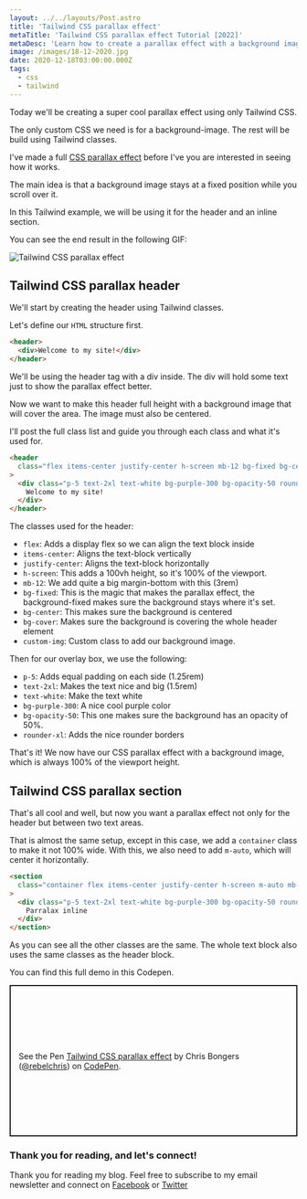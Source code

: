 ```yaml
---
layout: ../../layouts/Post.astro
title: 'Tailwind CSS parallax effect'
metaTitle: 'Tailwind CSS parallax effect Tutorial [2022]'
metaDesc: 'Learn how to create a parallax effect with a background image using only Tailwind CSS. See the code example in a live Codepen.'
image: /images/18-12-2020.jpg
date: 2020-12-18T03:00:00.000Z
tags:
  - css
  - tailwind
---
```


Today we'll be creating a super cool parallax effect using only Tailwind CSS.

The only custom CSS we need is for a background-image. The rest will be build using Tailwind classes.

I've made a full [CSS parallax effect](https://daily-dev-tips.com/posts/css-only-parallax-scrolling/) before I've you are interested in seeing how it works.

The main idea is that a background image stays at a fixed position while you scroll over it.

In this Tailwind example, we will be using it for the header and an inline section.

You can see the end result in the following GIF:

![Tailwind CSS parallax effect](https://cdn.hashnode.com/res/hashnode/image/upload/v1607859453992/D9BXgFgGZ.gif)

## Tailwind CSS parallax header

We'll start by creating the header using Tailwind classes.

Let's define our `HTML` structure first.

```html
<header>
  <div>Welcome to my site!</div>
</header>
```

We'll be using the header tag with a div inside. The div will hold some text just to show the parallax effect better.

Now we want to make this header full height with a background image that will cover the area. The image must also be centered.

I'll post the full class list and guide you through each class and what it's used for.

```html
<header
  class="flex items-center justify-center h-screen mb-12 bg-fixed bg-center bg-cover custom-img"
>
  <div class="p-5 text-2xl text-white bg-purple-300 bg-opacity-50 rounded-xl">
    Welcome to my site!
  </div>
</header>
```

The classes used for the header:

- `flex`: Adds a display flex so we can align the text block inside
- `items-center`: Aligns the text-block vertically
- `justify-center`: Aligns the text-block horizontally
- `h-screen`: This adds a 100vh height, so it's 100% of the viewport.
- `mb-12`: We add quite a big margin-bottom with this (3rem)
- `bg-fixed`: This is the magic that makes the parallax effect, the background-fixed makes sure the background stays where it's set.
- `bg-center`: This makes sure the background is centered
- `bg-cover`: Makes sure the background is covering the whole header element
- `custom-img`: Custom class to add our background image.

Then for our overlay box, we use the following:

- `p-5`: Adds equal padding on each side (1.25rem)
- `text-2xl`: Makes the text nice and big (1.5rem)
- `text-white`: Make the text white
- `bg-purple-300`: A nice cool purple color
- `bg-opacity-50`: This one makes sure the background has an opacity of 50%.
- `rounder-xl`: Adds the nice rounder borders

That's it! We now have our CSS parallax effect with a background image, which is always 100% of the viewport height.

## Tailwind CSS parallax section

That's all cool and well, but now you want a parallax effect not only for the header but between two text areas.

That is almost the same setup, except in this case, we add a `container` class to make it not 100% wide. With this, we also need to add `m-auto`, which will center it horizontally.

```html
<section
  class="container flex items-center justify-center h-screen m-auto mb-12 bg-fixed bg-center bg-cover custom-img"
>
  <div class="p-5 text-2xl text-white bg-purple-300 bg-opacity-50 rounded-xl">
    Parralax inline
  </div>
</section>
```

As you can see all the other classes are the same.
The whole text block also uses the same classes as the header block.

You can find this full demo in this Codepen.

<p class="codepen" data-height="265" data-theme-id="dark" data-default-tab="html,result" data-user="rebelchris" data-slug-hash="VwKPzQm" style="height: 265px; box-sizing: border-box; display: flex; align-items: center; justify-content: center; border: 2px solid; margin: 1em 0; padding: 1em;" data-pen-title="Tailwind CSS parallax effect">
  <span>See the Pen <a href="https://codepen.io/rebelchris/pen/VwKPzQm">
  Tailwind CSS parallax effect</a> by Chris Bongers (<a href="https://codepen.io/rebelchris">@rebelchris</a>)
  on <a href="https://codepen.io">CodePen</a>.</span>
</p>
<script async defer src="https://cpwebassets.codepen.io/assets/embed/ei.js"></script>

### Thank you for reading, and let's connect!

Thank you for reading my blog. Feel free to subscribe to my email newsletter and connect on [Facebook](https://www.facebook.com/DailyDevTipsBlog) or [Twitter](https://twitter.com/DailyDevTips1)
